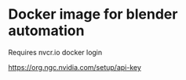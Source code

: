 # Docker image for blender automation

Requires nvcr.io docker login

https://org.ngc.nvidia.com/setup/api-key
